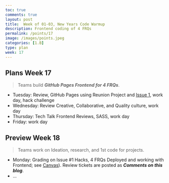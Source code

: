 ```yaml
---
toc: true
comments: true
layout: post
title:  Week of 01-03, New Years Code Warmup
description: Frontend coding of 4 FRQs
permalink: /points/17
image: /images/points.jpeg
categories: [1.B]
type: plan
week: 17
---
```


## Plans Week 17
> Teams build ***GitHub Pages Frontend for 4 FRQs***.
- Tuesday: Review, GitHub Pages using Reunion Project and [Issue 1](https://github.com/jm1021/leuck_reunion/issues/1), work day, hack challenge
- Wednesday: Review Creative, Collaborative, and Quality culture, work day
- Thursday: Tech Talk Frontend Reviews, SASS, work day
- Friday: work day

## Preview Week 18
> Teams work on Ideation, research, and 1st code for projects.
- Monday: Grading on Issue #1 Hacks, 4 FRQs Deployed and working with Frontend; see [Canvas](https://poway.instructure.com/courses/128938/assignments/2461773)).  Review tickets are posted as ***Comments on this blog***.
- ...
